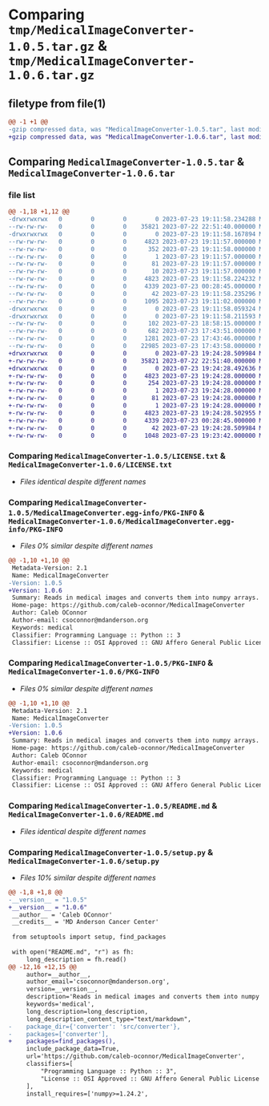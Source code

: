 # Comparing `tmp/MedicalImageConverter-1.0.5.tar.gz` & `tmp/MedicalImageConverter-1.0.6.tar.gz`

## filetype from file(1)

```diff
@@ -1 +1 @@
-gzip compressed data, was "MedicalImageConverter-1.0.5.tar", last modified: Sun Jul 23 19:11:58 2023, max compression
+gzip compressed data, was "MedicalImageConverter-1.0.6.tar", last modified: Sun Jul 23 19:24:28 2023, max compression
```

## Comparing `MedicalImageConverter-1.0.5.tar` & `MedicalImageConverter-1.0.6.tar`

### file list

```diff
@@ -1,18 +1,12 @@
-drwxrwxrwx   0        0        0        0 2023-07-23 19:11:58.234288 MedicalImageConverter-1.0.5/
--rw-rw-rw-   0        0        0    35821 2023-07-22 22:51:40.000000 MedicalImageConverter-1.0.5/LICENSE.txt
-drwxrwxrwx   0        0        0        0 2023-07-23 19:11:58.167894 MedicalImageConverter-1.0.5/MedicalImageConverter.egg-info/
--rw-rw-rw-   0        0        0     4823 2023-07-23 19:11:57.000000 MedicalImageConverter-1.0.5/MedicalImageConverter.egg-info/PKG-INFO
--rw-rw-rw-   0        0        0      352 2023-07-23 19:11:58.000000 MedicalImageConverter-1.0.5/MedicalImageConverter.egg-info/SOURCES.txt
--rw-rw-rw-   0        0        0        1 2023-07-23 19:11:57.000000 MedicalImageConverter-1.0.5/MedicalImageConverter.egg-info/dependency_links.txt
--rw-rw-rw-   0        0        0       81 2023-07-23 19:11:57.000000 MedicalImageConverter-1.0.5/MedicalImageConverter.egg-info/requires.txt
--rw-rw-rw-   0        0        0       10 2023-07-23 19:11:57.000000 MedicalImageConverter-1.0.5/MedicalImageConverter.egg-info/top_level.txt
--rw-rw-rw-   0        0        0     4823 2023-07-23 19:11:58.224232 MedicalImageConverter-1.0.5/PKG-INFO
--rw-rw-rw-   0        0        0     4339 2023-07-23 00:28:45.000000 MedicalImageConverter-1.0.5/README.md
--rw-rw-rw-   0        0        0       42 2023-07-23 19:11:58.235296 MedicalImageConverter-1.0.5/setup.cfg
--rw-rw-rw-   0        0        0     1095 2023-07-23 19:11:02.000000 MedicalImageConverter-1.0.5/setup.py
-drwxrwxrwx   0        0        0        0 2023-07-23 19:11:58.059324 MedicalImageConverter-1.0.5/src/
-drwxrwxrwx   0        0        0        0 2023-07-23 19:11:58.211593 MedicalImageConverter-1.0.5/src/converter/
--rw-rw-rw-   0        0        0      102 2023-07-23 18:58:15.000000 MedicalImageConverter-1.0.5/src/converter/__init__.py
--rw-rw-rw-   0        0        0      682 2023-07-23 17:43:51.000000 MedicalImageConverter-1.0.5/src/converter/memory.py
--rw-rw-rw-   0        0        0     1281 2023-07-23 17:43:46.000000 MedicalImageConverter-1.0.5/src/converter/parsar.py
--rw-rw-rw-   0        0        0    22985 2023-07-23 17:43:58.000000 MedicalImageConverter-1.0.5/src/converter/reader.py
+drwxrwxrwx   0        0        0        0 2023-07-23 19:24:28.509984 MedicalImageConverter-1.0.6/
+-rw-rw-rw-   0        0        0    35821 2023-07-22 22:51:40.000000 MedicalImageConverter-1.0.6/LICENSE.txt
+drwxrwxrwx   0        0        0        0 2023-07-23 19:24:28.492636 MedicalImageConverter-1.0.6/MedicalImageConverter.egg-info/
+-rw-rw-rw-   0        0        0     4823 2023-07-23 19:24:28.000000 MedicalImageConverter-1.0.6/MedicalImageConverter.egg-info/PKG-INFO
+-rw-rw-rw-   0        0        0      254 2023-07-23 19:24:28.000000 MedicalImageConverter-1.0.6/MedicalImageConverter.egg-info/SOURCES.txt
+-rw-rw-rw-   0        0        0        1 2023-07-23 19:24:28.000000 MedicalImageConverter-1.0.6/MedicalImageConverter.egg-info/dependency_links.txt
+-rw-rw-rw-   0        0        0       81 2023-07-23 19:24:28.000000 MedicalImageConverter-1.0.6/MedicalImageConverter.egg-info/requires.txt
+-rw-rw-rw-   0        0        0        1 2023-07-23 19:24:28.000000 MedicalImageConverter-1.0.6/MedicalImageConverter.egg-info/top_level.txt
+-rw-rw-rw-   0        0        0     4823 2023-07-23 19:24:28.502955 MedicalImageConverter-1.0.6/PKG-INFO
+-rw-rw-rw-   0        0        0     4339 2023-07-23 00:28:45.000000 MedicalImageConverter-1.0.6/README.md
+-rw-rw-rw-   0        0        0       42 2023-07-23 19:24:28.509984 MedicalImageConverter-1.0.6/setup.cfg
+-rw-rw-rw-   0        0        0     1048 2023-07-23 19:23:42.000000 MedicalImageConverter-1.0.6/setup.py
```

### Comparing `MedicalImageConverter-1.0.5/LICENSE.txt` & `MedicalImageConverter-1.0.6/LICENSE.txt`

 * *Files identical despite different names*

### Comparing `MedicalImageConverter-1.0.5/MedicalImageConverter.egg-info/PKG-INFO` & `MedicalImageConverter-1.0.6/MedicalImageConverter.egg-info/PKG-INFO`

 * *Files 0% similar despite different names*

```diff
@@ -1,10 +1,10 @@
 Metadata-Version: 2.1
 Name: MedicalImageConverter
-Version: 1.0.5
+Version: 1.0.6
 Summary: Reads in medical images and converts them into numpy arrays.
 Home-page: https://github.com/caleb-oconnor/MedicalImageConverter
 Author: Caleb OConnor
 Author-email: csoconnor@mdanderson.org
 Keywords: medical
 Classifier: Programming Language :: Python :: 3
 Classifier: License :: OSI Approved :: GNU Affero General Public License v3
```

### Comparing `MedicalImageConverter-1.0.5/PKG-INFO` & `MedicalImageConverter-1.0.6/PKG-INFO`

 * *Files 0% similar despite different names*

```diff
@@ -1,10 +1,10 @@
 Metadata-Version: 2.1
 Name: MedicalImageConverter
-Version: 1.0.5
+Version: 1.0.6
 Summary: Reads in medical images and converts them into numpy arrays.
 Home-page: https://github.com/caleb-oconnor/MedicalImageConverter
 Author: Caleb OConnor
 Author-email: csoconnor@mdanderson.org
 Keywords: medical
 Classifier: Programming Language :: Python :: 3
 Classifier: License :: OSI Approved :: GNU Affero General Public License v3
```

### Comparing `MedicalImageConverter-1.0.5/README.md` & `MedicalImageConverter-1.0.6/README.md`

 * *Files identical despite different names*

### Comparing `MedicalImageConverter-1.0.5/setup.py` & `MedicalImageConverter-1.0.6/setup.py`

 * *Files 10% similar despite different names*

```diff
@@ -1,8 +1,8 @@
-__version__ = "1.0.5"
+__version__ = "1.0.6"
 __author__ = 'Caleb OConnor'
 __credits__ = 'MD Anderson Cancer Center'
 
 from setuptools import setup, find_packages
 
 with open("README.md", "r") as fh:
     long_description = fh.read()
@@ -12,16 +12,15 @@
     author=__author__,
     author_email='csoconnor@mdanderson.org',
     version=__version__,
     description='Reads in medical images and converts them into numpy arrays.',
     keywords='medical',
     long_description=long_description,
     long_description_content_type="text/markdown",
-    package_dir={'converter': 'src/converter'},
-    packages=['converter'],
+    packages=find_packages(),
     include_package_data=True,
     url='https://github.com/caleb-oconnor/MedicalImageConverter',
     classifiers=[
         "Programming Language :: Python :: 3",
         "License :: OSI Approved :: GNU Affero General Public License v3"
     ],
     install_requires=['numpy>=1.24.2',
```

